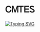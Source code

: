 # ᏟᎷᎢᎬᏚ

[![Typing SVG](https://readme-typing-svg.herokuapp.com?font=Fira+Code&weight=600&size=31&duration=4500&pause=1000&color=164B63&multiline=true&width=453&height=100&lines=Cracker+Maker+Too+ESFELURM)](https://git.io/typing-svg) 
